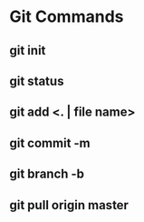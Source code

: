 # Git Commands

## git init
## git status
## git add <. | file name>
## git commit -m <message>
## git branch -b <branch name>
## git pull origin master

